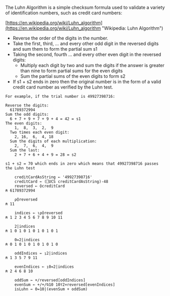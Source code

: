 The Luhn Algorithm is a simple checksum formula used to validate a variety of identification numbers, such as credit card numbers:

[https://en.wikipedia.org/wiki/Luhn_algorithm](https://en.wikipedia.org/wiki/Luhn_algorithm "Wikipedia: Luhn Algorithm")

* Reverse the order of the digits in the number.
* Take the first, third, ... and every other odd digit in the reversed digits and sum them to form the partial sum s1
* Taking the second, fourth ... and every other even digit in the reversed digits:
    * Multiply each digit by two and sum the digits if the answer is greater than nine to form partial sums for the even digits
    * Sum the partial sums of the even digits to form s2
* If s1 + s2 ends in zero then the original number is in the form of a valid credit card number as verified by the Luhn test.

```
For example, if the trial number is 49927398716:

Reverse the digits:
  61789372994
Sum the odd digits:
  6 + 7 + 9 + 7 + 9 + 4 = 42 = s1
The even digits:
    1,  8,  3,  2,  9
  Two times each even digit:
    2, 16,  6,  4, 18
  Sum the digits of each multiplication:
    2,  7,  6,  4,  9
  Sum the last:
    2 + 7 + 6 + 4 + 9 = 28 = s2

s1 + s2 = 70 which ends in zero which means that 49927398716 passes the Luhn test
```

```apl
    creditCardAsString ← '49927398716'
    creditCard ← (⎕UCS creditCardAsString)-48
    reversed ← ⌽creditCard
⍝ 61789372994

    ⍴⌽reversed
⍝ 11

    indices ← ⍳⍴⌽reversed    
⍝ 1 2 3 4 5 6 7 8 9 10 11

    2|indices
⍝ 1 0 1 0 1 0 1 0 1 0 1
  
    0=2|indices
⍝ 0 1 0 1 0 1 0 1 0 1 0

    oddIndices ← ⍸2|indices
⍝ 1 3 5 7 9 11
  
    evenIndices ← ⍸0=2|indices
⍝ 2 4 6 8 10

    oddSum ← +/reversed[oddIndices]
    evenSum ← +/+/⍉10 10⊤2×reversed[evenIndices]
    isLuhn ← 0=10|(evenSum + oddSum)
      
```